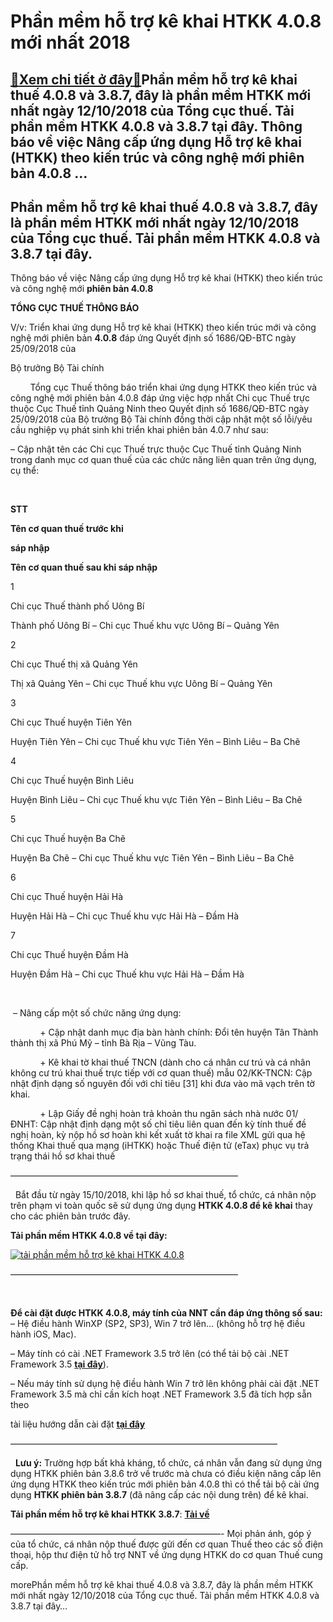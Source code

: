 Phần mềm hỗ trợ kê khai HTKK 4.0.8 mới nhất 2018
================================================

[:gift:Xem chi tiết ở đây:gift:](https://hddtvn.com/phan-mem-ho-tro-ke-khai-htkk-4-0-8-moi-nhat-2018/)Phần mềm hỗ trợ kê khai thuế 4.0.8 và 3.8.7, đây là phần mềm HTKK mới nhất ngày 12/10/2018 của Tổng cục thuế. Tải phần mềm HTKK 4.0.8 và 3.8.7 tại đây. Thông báo về việc Nâng cấp ứng dụng Hỗ trợ kê khai (HTKK) theo kiến trúc và công nghệ mới phiên bản 4.0.8 …
-------------------------------------------------------------------------------------------------------------------------------------------------------------------------------------------------------------------------------------------------------------------



Phần mềm hỗ trợ kê khai thuế 4.0.8 và 3.8.7, đây là phần mềm HTKK mới nhất ngày 12/10/2018 của Tổng cục thuế. Tải phần mềm HTKK 4.0.8 và 3.8.7 tại đây.
---------------------------------------------------------------------------------------------------------------------------------------------------------


Thông báo về việc Nâng cấp ứng dụng Hỗ trợ kê khai (HTKK) theo kiến trúc và công nghệ mới **phiên bản 4.0.8**



**TỔNG CỤC THUẾ THÔNG BÁO**  

 V/v: Triển khai ứng dụng Hỗ trợ kê khai (HTKK) theo kiến trúc mới và công nghệ mới phiên bản **4.0.8** đáp ứng Quyết định số 1686/QĐ-BTC ngày 25/09/2018 của  

 Bộ trưởng Bộ Tài chính
   

        Tổng cục Thuế thông báo triển khai ứng dụng HTKK theo kiến trúc và công nghệ mới phiên bản 4.0.8 đáp ứng việc hợp nhất Chi cục Thuế trực thuộc Cục Thuế tỉnh Quảng Ninh theo Quyết định số 1686/QĐ-BTC ngày 25/09/2018 của Bộ trưởng Bộ Tài chính đồng thời cập nhật một số lỗi/yêu cầu nghiệp vụ phát sinh khi triển khai phiên bản 4.0.7 như sau:


– Cập nhật tên các Chi cục Thuế trực thuộc Cục Thuế tỉnh Quảng Ninh trong danh mục cơ quan thuế của các chức năng liên quan trên ứng dụng, cụ thể:  

 






**STT**

**Tên cơ quan thuế trước khi**  

**sáp nhập**

**Tên cơ quan thuế sau khi sáp nhập**





1

Chi cục Thuế thành phố Uông Bí

Thành phố Uông Bí – Chi cục Thuế khu vực Uông Bí – Quảng Yên



2

Chi cục Thuế thị xã Quảng Yên

Thị xã Quảng Yên – Chi cục Thuế khu vực Uông Bí – Quảng Yên



3

Chi cục Thuế huyện Tiên Yên

Huyện Tiên Yên – Chi cục Thuế khu vực Tiên Yên – Bình Liêu – Ba Chẽ



4

Chi cục Thuế huyện Bình Liêu

Huyện Bình Liêu – Chi cục Thuế khu vực Tiên Yên – Bình Liêu – Ba Chẽ



5

Chi cục Thuế huyện Ba Chẽ

Huyện Ba Chẽ – Chi cục Thuế khu vực Tiên Yên – Bình Liêu – Ba Chẽ



6

Chi cục Thuế huyện Hải Hà

Huyện Hải Hà – Chi cục Thuế khu vực Hải Hà – Đầm Hà



7

Chi cục Thuế huyện Đầm Hà

Huyện Đầm Hà – Chi cục Thuế khu vực Hải Hà – Đầm Hà



   

 – Nâng cấp một số chức năng ứng dụng:  

            + Cập nhật danh mục địa bàn hành chính: Đổi tên huyện Tân Thành thành thị xã Phú Mỹ – tỉnh Bà Rịa – Vũng Tàu.  

            + Kê khai tờ khai thuế TNCN (dành cho cá nhân cư trú và cá nhân không cư trú khai thuế trực tiếp với cơ quan thuế) mẫu 02/KK-TNCN: Cập nhật định dạng số nguyên đối với chỉ tiêu [31] khi đưa vào mã vạch trên tờ khai.  

            + Lập Giấy đề nghị hoàn trả khoản thu ngân sách nhà nước 01/ĐNHT: Cập nhật định dạng một số chỉ tiêu liên quan đến kỳ tính thuế đề nghị hoàn, kỳ nộp hồ sơ hoàn khi kết xuất tờ khai ra file XML gửi qua hệ thống Khai thuế qua mạng (iHTKK) hoặc Thuế điện tử (eTax) phục vụ trả trạng thái hồ sơ khai thuế



——————————————————————————  

  
Bắt đầu từ ngày 15/10/2018, khi lập hồ sơ khai thuế, tổ chức, cá nhân nộp trên phạm vi toàn quốc sẽ sử dụng ứng dụng **HTKK 4.0.8 để kê khai** thay cho các phiên bản trước đây.



**Tải phần mềm HTKK 4.0.8 về tại đây:**



[![tải phần mềm hỗ trợ kê khai HTKK 4.0.8](https://hddtvn.com/wp-content/uploads/2021/01/tai-xuong.png "tải phần mềm hỗ trợ kê khai HTKK 4.0.8")](http://www.fshare.vn/file/UM982DDI6ZA5 "tải phần mềm hõ trợ kê khai HTKK 4.0.8")
 



——————————————————————————  

  

**Để cài đặt được HTKK 4.0.8, máy tính của NNT cần đáp ứng thông số sau:**
– Hệ điều hành WinXP (SP2, SP3), Win 7 trở lên… (không hỗ trợ hệ điều hành iOS, Mac).


– Máy tính có cài .NET Framework 3.5 trở lên (có thể tải bộ cài .NET Framework 3.5 **[tại đây](https://www.fshare.vn/file/F4X6R3TJZ5FH "tải NET Frameword 3.5")**).


 – Nếu máy tính sử dụng hệ điều hành Win 7 trở lên không phải cài đặt .NET Framework 3.5 mà chỉ cần kích hoạt .NET Framework 3.5 đã tích hợp sẵn theo 

tài liệu hướng dẫn cài đặt **[tại đây](http://www.gdt.gov.vn/wps/wcm/connect/ee2414f2-f093-4eb7-91bf-7df936c36444/HD+cai+dat+HTKK+4.0.pdf?MOD=AJPERES&CACHEID=ROOTWORKSPACEee2414f2-f093-4eb7-91bf-7df936c36444 "hướng dẫn cài đặt htkk 4.0")**

——————————————————————————————–  

  
**Lưu ý:** Trường hợp bất khả kháng, tổ chức, cá nhân vẫn đang sử dụng ứng dụng HTKK phiên bản 3.8.6 trở về trước mà chưa có điều kiện nâng cấp lên ứng dụng HTKK theo kiến trúc mới phiên bản 4.0.8 thì có thể tải bộ cài ứng dụng **HTKK phiên bản 3.8.7** (đã nâng cấp các nội dung trên) để kê khai.


**Tải phần mềm hỗ trợ kê khai HTKK 3.8.7**: **[Tải về](http://www.fshare.vn/file/O5FHUJWODI89 "tải phần mềm hỗ trợ kê khai HTKK 3.8.7")**



  

————————————————————————-
Mọi phản ánh, góp ý của tổ chức, cá nhân nộp thuế được gửi đến cơ quan Thuế theo các số điện thoại, hộp thư điện tử hỗ trợ NNT về ứng dụng HTKK do cơ quan Thuế cung cấp.



  


morePhần mềm hỗ trợ kê khai thuế 4.0.8 và 3.8.7, đây là phần mềm HTKK mới nhất ngày 12/10/2018 của Tổng cục thuế. Tải phần mềm HTKK 4.0.8 và 3.8.7 tại đây…

